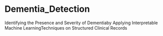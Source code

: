 # Dementia_Detection
Identifying the Presence and Severity of Dementiaby Applying Interpretable Machine LearningTechniques on Structured Clinical Records
